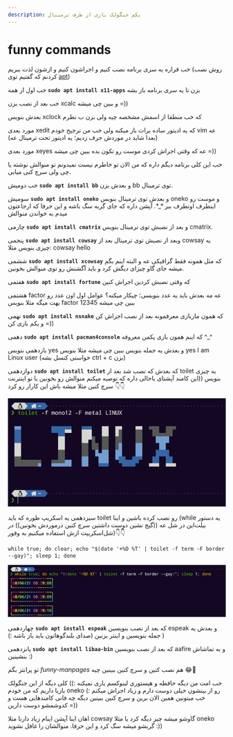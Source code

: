 ```yaml
---
description: یکم جنگولک بازی از طرف ترمینال
---
```


# funny commands

خب قراره یه سری برنامه نصب کنیم و اجراشون کنیم و ازشون لذت ببریم \(روش نصب کردنم که گفتیم توی [apt](apt-apt-get-aptitude.md)\)

خب اول از همه **`sudo apt install x11-apps`**  بزن تا یه سری برنامه باز بشه

خب بعد از نصب بزن xcalc و ببین چی میشه =\)\)

بعدش بنویس xclock که خب منطقا از اسمش مشخصه چیه ولی بزن ب نظرم

مورد بعدی xedit که یه ادیتور ساده برات باز میکنه ولی خب من ترجیح خودم vim عه \(بعدا شاید در موردش حرف زدیم؛ یه ادیتور تحت ترمینال عه\)

مورد بعدی xeyes عه که وقتی اجراش کردی موست رو تکون بده ببین چی میشه =\)\)

خب این کلی برنامه دیگم داره که من الان تو خاطرم نیست نمیدونم تو منوالش نوشته یا چی ولی سرچ کنی میابی.



خب دومیش **`sudo apt install bb`**  و بعدش بزن bb توی ترمینال.

سومیش **`sudo apt install oneko`** و بعدش توی ترمینال بنویس oneko و موست رو اینطرف اونطرف ببر \*\_\*. آپشن داره که جای گربه سگ باشه و این حرفا که ارجاعتون میدم به خواندن منوالش 

چارمی **`sudo apt install cmatrix`**  و بعد از نصبش توی ترمینال بنویس cmatrix.

پنجمی **`sudo apt install cowsay`** وبعد از نصبش توی ترمینال بعد از cowsay یه چیزی بنویس مثلا: cowsay hello

ششمی **`sudo apt install xcowsay`** که مثل همونه فقط گرافیکی عه و البته اینم بگم میشه جای گاو چیزای دیگش کرد و باید آگشنش رو توی منوالش بخونین.

هفتمی **`sudo apt install fortune`** که وقتی نصبش کردین اجراش کنین 

هشتمی factor عه مه بعدش باید یه عدد بنویسی؛ چیکار میکنه؟ عوامل اول اون عدد رو بهت میگه مثلا بنویس factor 12345 ببین چی میشه

نهمی **`sudo apt install nsnake`** که همون ماربازی معرفمونه بعد از نصب اجراش کن و یکم بازی کن =\)\)

دهمی **`sudo apt install pacman4console`** که اینم همون بازی پکمن معروفه ^\_^

یازدهمی بنویس yes و بعدش یه جمله بنویس ببین چی میشه مثلا بنویس yes I am Linux user \(خواستی کنسل بشه ctrl + c بزن\)

دوازدهمی **`sudo apt install toilet`** که بعدش که نصب شد بعد از toilet یه چیزی بنویس \(\(این کامند آپشنای باحالی داره که توصیه میکنم منوالش رو بخونین یا تو اینترنت سرچ کنین مثلا میشه باش این کارار رو کرد 👇👇

![](.gitbook/assets/image%20%2811%29.png)

سیزدهمی یه اسکریپ طوره که باید toilet رو نصب کرده باشین و اینا \(while یه دستور بیلت‌این در شل عه \(\(گیج نشین دوست داشتین سرچ کنین درموردش بخونین\)\) در شل‌اسکریپت ازش استفاده میکنیم به وفور\)👇👇

```text
while true; do clear; echo "$(date '+%D %T' | toilet -f term -F border --gay)"; sleep 1; done
```

![&#x646;&#x645;&#x648;&#x646;&#x647; &#x627;&#x633;&#x6A9;&#x631;&#x6CC;&#x67E;&#x62A; &#x628;&#x627;&#x644;&#x627;](.gitbook/assets/image%20%2812%29.png)

چهاردهمی **`sudo apt install espeak`** که بعد از نصب بنویسین espeak و بعدش یه جمله بنویسین و اینتر بزنین \(صدای بلندگوهاتون باید یاز باشه :\) \)

پانزدهمی **`sudo apt install libaa-bin`** که بعد از نصب بنویسین aafire و به تماشاش بنشینین :\)

تو پرانتز بگم _funny-manpages_ هم نصب کنین و سرچ کنین ببینین چیه 😂🙈

خب امت من دیگه حافظه و هیستوری لینوکسم یاری نمیکنه :\)\) کلی دیگه از این جنگولک بازیا داریم که من خودم oneko رو از بینشون خیلی دوست دارم و زیاد اجراش میکنم :\) خب میتونین همین الان برین و سرچ کنین ببینین دیگه چه فانی کامندهایی هست و کدوشمشو دوست دارین =\)\) 

اهان اینا آپشن اینام زیاد دارنا مثلا cowsay گاوشو میشه چیز دیگه کرد یا مثلا oneko گربشو میشه سگ کرد و این حرفا. منوالشان را غافل نشوید :\)\)

